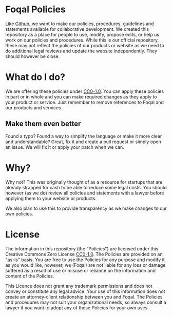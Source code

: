 # Foqal Policies
Like [Github](https://github.com/github/site-policy), we want to make our policies, procedures, guidelines and statements available 
for collaborative development. We created this repository as a place for people to use, modify, propose edits, or help us work on 
our policies and procedures. While this is our official repository, these may not reflect the policies of our products or website 
as we need to do additional legal reviews and update the website independently. They should however be close.

# What do I do?
We are offering these policies under [CC0-1.0](#license). You can apply these policies in part or in whole and you can make required 
changes as they apply to your product or service. Just remember to remove references to Foqal and our products and services.

## Make them even better
Found a typo? Found a way to simplify the language or make it more clear and understandable? Great, fix it and create a pull 
request or simply open an issue. We will fix it or apply your patch when we can. 

# Why?
Why not? This was originally thought of as a resource for startups that are already strapped for cash to be able to reduce some legal 
costs. You should however (as we do) review all policies and statements with a lawyer before applying them to your website or products.

We also plan to use this to provide transparency as we make changes to our own policies. 

# License
The information in this repository (the "Policies") are licensed under this Creative Commons Zero License [CC0-1.0](LICENSE.md). 
The Policies are provided on an "as-is" basis. You are free to use the Policies for any purpose and modify it as you would like,
however, we (Foqal) are not liable for any loss or damage suffered as a result of use or misuse or reliance on the information and
content of the Policies.

This Licence does not grant any trademark permissions and does not convey or constitute any legal advice. Your use of this information 
does not create an attorney-client relationship between you and Foqal. The Policies and procedures may not suit your organizational 
needs, so always consult a lawyer if you want to adopt any of these Policies for your own uses. 
